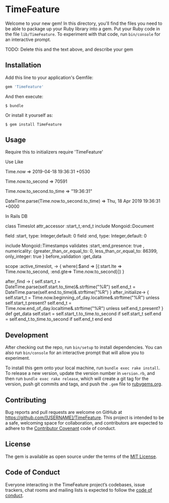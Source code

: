 # TimeFeature

Welcome to your new gem! In this directory, you'll find the files you need to be able to package up your Ruby library into a gem. Put your Ruby code in the file `lib/TimeFeature`. To experiment with that code, run `bin/console` for an interactive prompt.

TODO: Delete this and the text above, and describe your gem

## Installation

Add this line to your application's Gemfile:

```ruby
gem 'TimeFeature'
```

And then execute:

    $ bundle

Or install it yourself as:

    $ gem install TimeFeature

## Usage
Require this to initializers
require 'TimeFeature'

Use Like

Time.now
 => 2019-04-18 19:36:31 +0530

Time.now.to_second
 => 70591

Time.now.to_second.to_time
 => "19:36:31" 

 DateTime.parse(Time.now.to_second.to_time)
 => Thu, 18 Apr 2019 19:36:31 +0000


 In Rails DB 

 class Timeslot
  attr_accessor :start_t,:end_t
  include Mongoid::Document

  field :start, type: Integer,default: 0
  field :end, type: Integer,default: 0

  include Mongoid::Timestamps
  validates :start,:end,presence: true , numericality: {greater_than_or_equal_to: 0, less_than_or_equal_to: 86399,  only_integer: true }
  before_validation :get_data

  scope :active_timeslot, -> { where(:$and => [{:start.lte => Time.now.to_second, :end.gte=> Time.now.to_second}]) }

  after_find -> {
    self.start_t = DateTime.parse(self.start.to_time)&.strftime("%R")
    self.end_t = DateTime.parse(self.end.to_time)&.strftime("%R")
  }
  after_initialize-> {
    self.start_t = Time.now.beginning_of_day.localtime&.strftime("%R") unless self.start_t.present?
    self.end_t = Time.now.end_of_day.localtime&.strftime("%R") unless self.end_t.present?
  }
  def get_data
    self.start = self.start_t.to_time.to_second if self.start_t
    self.end =  self.end_t.to_time.to_second if self.end_t
  end
end
 

## Development

After checking out the repo, run `bin/setup` to install dependencies. You can also run `bin/console` for an interactive prompt that will allow you to experiment.

To install this gem onto your local machine, run `bundle exec rake install`. To release a new version, update the version number in `version.rb`, and then run `bundle exec rake release`, which will create a git tag for the version, push git commits and tags, and push the `.gem` file to [rubygems.org](https://rubygems.org).

## Contributing

Bug reports and pull requests are welcome on GitHub at https://github.com/[USERNAME]/TimeFeature. This project is intended to be a safe, welcoming space for collaboration, and contributors are expected to adhere to the [Contributor Covenant](http://contributor-covenant.org) code of conduct.

## License

The gem is available as open source under the terms of the [MIT License](https://opensource.org/licenses/MIT).

## Code of Conduct

Everyone interacting in the TimeFeature project’s codebases, issue trackers, chat rooms and mailing lists is expected to follow the [code of conduct](https://github.com/[USERNAME]/TimeFeature/blob/master/CODE_OF_CONDUCT.md).
